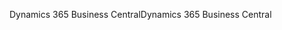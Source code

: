 <span data-ttu-id="0dfd2-101">Dynamics 365 Business Central</span><span class="sxs-lookup"><span data-stu-id="0dfd2-101">Dynamics 365 Business Central</span></span>
